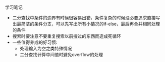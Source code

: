 学习笔记
* 二分查找中条件的边界有时候很容易出错，条件复杂的时候没必要追求直接写出最简洁的条件分支，可以先写出所有小情况的if-else，最后再合并相同处理的条件
* 搜索时要注意不要重复搜索以前搜过的东西而造成死循环
* 一些值得养成的好习惯:
    * 处理输入为空之类特殊情况
    * 二分查找计算中间值时避免overflow的处理
